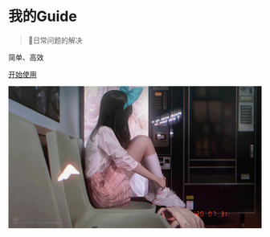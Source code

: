 <!-- _coverpage.md -->

# 我的Guide 

> 💪日常问题的解决

 简单、高效


[开始使用](/README.md)
<!-- 背景图片 -->

![](images/2.jpg)
